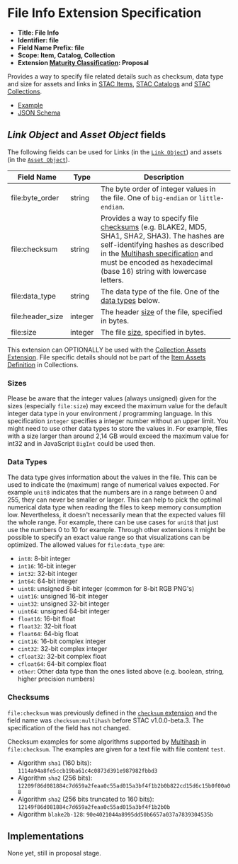 # File Info Extension Specification

- **Title: File Info** 
- **Identifier: file**
- **Field Name Prefix: file**
- **Scope: Item, Catalog, Collection**
- **Extension [Maturity Classification](../README.md#extension-maturity): Proposal**

Provides a way to specify file related details such as checksum, data type and size for assets and links in [STAC Items](../../item-spec/item-spec.md), [STAC Catalogs](../../catalog-spec/catalog-spec.md) and [STAC Collections](../../collection-spec/collection-spec.md).

- [Example](examples/sentinel1.json)
- [JSON Schema](json-schema/schema.json)

## *Link Object* and *Asset Object* fields

The following fields can be used for Links (in the [`Link Object`](../../item-spec/item-spec.md#link-object)) and assets (in the [`Asset Object`](../../item-spec/item-spec.md#asset-object)).

| Field Name         | Type   | Description                                                  |
| ------------------ | ------ | ------------------------------------------------------------ |
| file:byte_order | string | The byte order of integer values in the file. One of `big-endian` or `little-endian`. |
| file:checksum | string | Provides a way to specify file [checksums](#checksums) (e.g. BLAKE2, MD5, SHA1, SHA2, SHA3). The hashes are self-identifying hashes as described in the [Multihash specification](https://github.com/multiformats/multihash) and must be encoded as hexadecimal (base 16) string with lowercase letters. |
| file:data_type | string | The data type of the file. One of the [data types](#data-types) below. |
| file:header_size | integer | The header [size](#sizes) of the file, specified in bytes. |
| file:size | integer | The file [size](#sizes), specified in bytes. |

This extension can OPTIONALLY be used with the [Collection Assets Extension](../collection-assets/README.md).
File specific details should not be part of the [Item Assets Definition](../item-assets/README.md) in Collections.

### Sizes

Please be aware that the integer values (always unsigned) given for the sizes (especially `file:size`)  may exceed the maximum value for the default integer data type in your environment / programming language. In this specification `integer` specifies a integer number without an upper limit. You might need to use other data types to store the values in. For example, files with a size larger than around 2,14 GB would exceed the maximum value for int32 and in JavaScript `BigInt` could be used then.

### Data Types

The data type gives information about the values in the file.
This can be used to indicate the (maximum) range of numerical values expected.
For example `unit8` indicates that the numbers are in a range between 0 and 255, 
they can never be smaller or larger. This can help to pick the optimal numerical
data type when reading the files to keep memory consumption low.
Nevertheless, it doesn't necessarily mean that the expected values fill the whole range.
For example, there can be use cases for `unit8` that just use the numbers 0 to 10 for example.
Through other extensions it might be possible to specify an exact value range so 
that visualizations can be optimized.
The allowed values for `file:data_type` are:

- `int8`: 8-bit integer
- `int16`: 16-bit integer
- `int32`: 32-bit integer
- `int64`: 64-bit integer
- `uint8`: unsigned 8-bit integer (common for 8-bit RGB PNG's)
- `uint16`: unsigned 16-bit integer
- `uint32`: unsigned 32-bit integer
- `uint64`: unsigned 64-bit integer
- `float16`: 16-bit float
- `float32`: 32-bit float
- `float64`: 64-big float
- `cint16`: 16-bit complex integer
- `cint32`: 32-bit complex integer
- `cfloat32`: 32-bit complex float
- `cfloat64`: 64-bit complex float
- `other`: Other data type than the ones listed above (e.g. boolean, string, higher precision numbers)

### Checksums

`file:checksum` was previously defined in the [`checksum` extension](https://github.com/radiantearth/stac-spec/tree/v1.0.0-beta.2/extensions/checksum/README.md) and the field name was `checksum:multihash` before STAC v1.0.0-beta.3. The specification of the field has not changed.

Checksum examples for some algorithms supported by [Multihash](https://github.com/multiformats/multihash) in `file:checksum`. The examples are given for a text file with file content `test`.

- Algorithm `sha1` (160 bits): `1114a94a8fe5ccb19ba61c4c0873d391e987982fbbd3`
- Algorithm `sha2` (256 bits): `12209f86d081884c7d659a2feaa0c55ad015a3bf4f1b2b0b822cd15d6c15b0f00a08`
- Algorithm `sha2` (256 bits truncated to 160 bits): `12149f86d081884c7d659a2feaa0c55ad015a3bf4f1b2b0b`
- Algorithm `blake2b-128`: `90e4021044a8995dd50b6657a037a7839304535b`

## Implementations

None yet, still in proposal stage.
